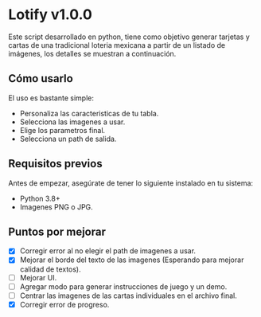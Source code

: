 # Lotify v1.0.0
Este script desarrollado en python, tiene como objetivo generar tarjetas y cartas de una tradicional loteria mexicana a partir de un listado de imágenes, los detalles se muestran a  continuación.

## Cómo usarlo
El uso es bastante simple:
- Personaliza las caracteristicas de tu tabla.
- Selecciona las imagenes a usar.
- Elige los parametros final.
- Selecciona un path de salida.


## **Requisitos previos**
Antes de empezar, asegúrate de tener lo siguiente instalado en tu sistema:
- Python 3.8+
- Imagenes PNG o JPG. 

## **Puntos por mejorar**
- [x] Corregir error al no elegir el path de imagenes a usar.
- [x] Mejorar el borde del texto de las imagenes (Esperando para mejorar calidad de textos).
- [ ] Mejorar UI.
- [ ] Agregar modo para generar instrucciones de juego y un demo.
- [ ] Centrar las imagenes de las cartas individuales en el archivo final.
- [x] Corregir error de progreso.